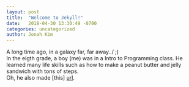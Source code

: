 ```yaml
---
layout: post
title:  "Welcome to Jekyll!"
date:   2018-04-30 13:30:49 -0700
categories: uncategorized
author: Jonah Kim
---
```


A long time ago, in a galaxy far, far away../ ;)
<br>
In the eigth grade, a boy (me) was in a Intro to Programming class. He learned many life skills such as how to make a peanut butter and jelly sandwich with tons of steps.
<br>
Oh, he also made [this] [url].

[url]: /website/
